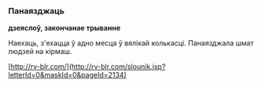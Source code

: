 ### Панаязджаць
**дзеяслоў, закончанае трыванне**

Наехаць, з'ехацца ў адно месца ў вялікай колькасці. Панаязджала шмат людзей на кірмаш.

<a rel="author">[http://rv-blr.com/](http://rv-blr.com/slounik.jsp?letterId=0&maskId=0&pageId=2134)</a>
